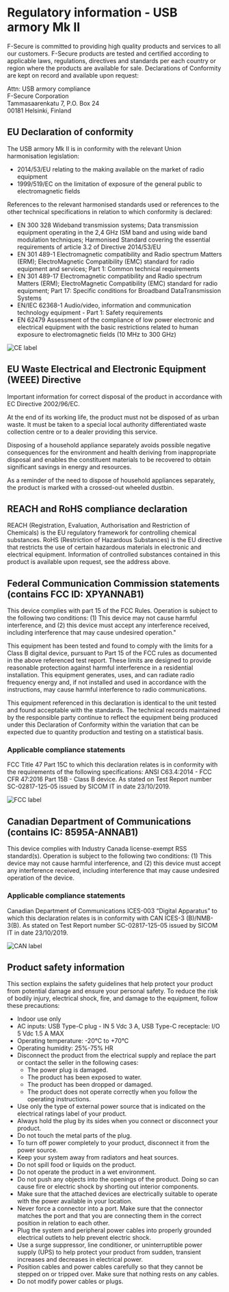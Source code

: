 # Regulatory information - USB armory Mk II

F-Secure is committed to providing high quality products and services to all
our customers. F-Secure products are tested and certified according to
applicable laws, regulations, directives and standards per each country or
region where the products are available for sale. Declarations of Conformity
are kept on record and available upon request:

Attn: USB armory compliance  
F-Secure Corporation  
Tammasaarenkatu 7, P.O. Box 24  
00181 Helsinki, Finland

## EU Declaration of conformity

The USB armory Mk II is in conformity with the relevant Union harmonisation
legislation:

* 2014/53/EU relating to the making available on the market of radio equipment
* 1999/519/EC on the limitation of exposure of the general public to electromagnetic fields

References to the relevant harmonised standards used or references to the other
technical specifications in relation to which conformity is declared:

* EN 300 328  Wideband transmission systems; Data transmission equipment operating in the 2,4 GHz ISM band and using wide band modulation techniques; Harmonised Standard covering the essential requirements of article 3.2 of Directive 2014/53/EU 
* EN 301 489-1 Electromagnetic compatibility and Radio spectrum Matters (ERM); ElectroMagnetic Compatibility (EMC) standard for radio equipment and services; Part 1: Common technical requirements
* EN 301 489-17  Electromagnetic compatibility and Radio spectrum Matters (ERM); ElectroMagnetic Compatibility (EMC) standard for radio equipment; Part 17: Specific conditions for Broadband DataTransmission Systems
* EN/IEC 62368-1 Audio/video, information and communication technology equipment - Part 1: Safety requirements
* EN 62479  Assessment of the compliance of low power electronic and electrical equipment with the basic restrictions related to human exposure to electromagnetic fields (10 MHz to 300 GHz)

![CE label](images/ce_label.png)

## EU Waste Electrical and Electronic Equipment (WEEE) Directive

Important information for correct disposal of the product in accordance with EC
Directive 2002/96/EC.

At the end of its working life, the product must not be disposed of as urban
waste. It must be taken to a special local authority differentiated waste
collection centre or to a dealer providing this service.

Disposing of a household appliance separately avoids possible negative
consequences for the environment and health deriving from inappropriate
disposal and enables the constituent materials to be recovered to obtain
significant savings in energy and resources.

As a reminder of the need to dispose of household appliances separately, the
product is marked with a crossed-out wheeled dustbin.

## REACH and RoHS compliance declaration

REACH (Registration, Evaluation, Authorisation and Restriction of Chemicals) is
the EU regulatory framework for controlling chemical substances. RoHS
(Restriction of Hazardous Substances) is the EU directive that restricts the
use of certain hazardous materials in electronic and electrical equipment.
Information of controlled substances contained in this product is available
upon request, see the address above.

## Federal Communication Commission statements (contains FCC ID: XPYANNAB1)

This device complies with part 15 of the FCC Rules. Operation is subject to the
following two conditions: (1) This device may not cause harmful interference,
and (2) this device must accept any interference received, including
interference that may cause undesired operation."

This equipment has been tested and found to comply with the limits for a Class
B digital device, pursuant to Part 15 of the FCC rules as documented in the
above referenced test report. These limits are designed to provide reasonable
protection against harmful interference in a residential installation. This
equipment generates, uses, and can radiate radio frequency energy and, if not
installed and used in accordance with the instructions, may cause harmful
interference to radio communications.

This equipment referenced in this declaration is identical to the unit tested
and found acceptable with the standards. The technical records maintained by
the responsible party continue to reflect the equipment being produced under
this Declaration of Conformity within the variation that can be expected due to
quantity production and testing on a statistical basis.

### Applicable compliance statements

FCC Title 47 Part 15C to which this declaration relates is in conformity with
the requirements of the following specifications: ANSI C63.4:2014 - FCC CFR
47:2016 Part 15B - Class B device. As stated on Test Report number
SC-02817-125-05 issued by SICOM IT in date 23/10/2019.

![FCC label](images/fcc_label.png)

## Canadian Department of Communications (contains IC: 8595A-ANNAB1)

This device complies with Industry Canada license-exempt RSS standard(s).
Operation is subject to the following two conditions: (1) This device may not
cause harmful interference, and (2) this device must accept any interference
received, including interference that may cause undesired operation of the
device.

### Applicable compliance statements

Canadian Department of Communications ICES-003 “Digital Apparatus” to which
this declaration relates is in conformity with CAN ICES-3 (B)/NMB-3(B). As
stated on Test Report number SC-02817-125-05 issued by SICOM IT in date
23/10/2019.

![CAN label](images/can_label.png)

## Product safety information

This section explains the safety guidelines that help protect your product from
potential damage and ensure your personal safety. To reduce the risk of bodily
injury, electrical shock, fire, and damage to the equipment, follow these
precautions:

* Indoor use only
* AC inputs: USB Type-C plug - IN 5 Vdc 3 A, USB Type-C receptacle: I/O 5 Vdc 1.5 A MAX
* Operating temperature: -20°C to +70°C
* Operating humidity: 25%-75% HR
* Disconnect the product from the electrical supply and replace the part or contact the seller in the following cases:
  * The power plug is damaged.
  * The product has been exposed to water.
  * The product has been dropped or damaged.
  * The product does not operate correctly when you follow the operating instructions.
* Use only the type of external power source that is indicated on the electrical ratings label of your product.
* Always hold the plug by its sides when you connect or disconnect your product.
* Do not touch the metal parts of the plug.
* To turn off power completely to your product, disconnect it from the power source.
* Keep your system away from radiators and heat sources.
* Do not spill food or liquids on the product.
* Do not operate the product in a wet environment.
* Do not push any objects into the openings of the product. Doing so can cause fire or electric shock by shorting out interior components.
* Make sure that the attached devices are electrically suitable to operate with the power available in your location.
* Never force a connector into a port. Make sure that the connector matches the port and that you are connecting them in the correct position in relation to each other.
* Plug the system and peripheral power cables into properly grounded electrical outlets to help prevent electric shock.
* Use a surge suppressor, line conditioner, or uninterruptible power supply (UPS) to help protect your product from sudden, transient increases and decreases in electrical power.
* Position cables and power cables carefully so that they cannot be stepped on or tripped over. Make sure that nothing rests on any cables.
* Do not modify power cables or plugs.
